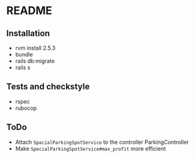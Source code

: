 # README

## Installation

- rvm install 2.5.3
- bundle
- rails db:migrate
- rails s

## Tests and checkstyle

- rspec
- rubocop

## ToDo

- Attach `SpacialParkingSpotService` to the controller ParkingController
- Make `SpecialParkingSpotService#max_profit` more efficient
